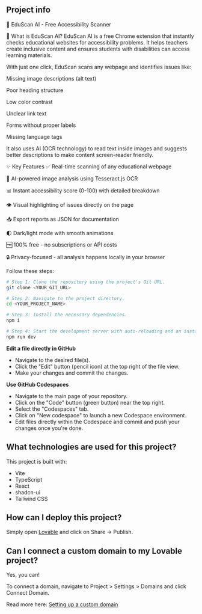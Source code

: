 
## Project info

🤖 EduScan AI - Free Accessibility Scanner

🌟 What is EduScan AI?
EduScan AI is a free Chrome extension that instantly checks educational websites for accessibility problems. It helps teachers create inclusive content and ensures students with disabilities can access learning materials.

With just one click, EduScan scans any webpage and identifies issues like:

Missing image descriptions (alt text)

Poor heading structure

Low color contrast

Unclear link text

Forms without proper labels

Missing language tags

It also uses AI (OCR technology) to read text inside images and suggests better descriptions to make content screen-reader friendly.

✨ Key Features
✅ Real-time scanning of any educational webpage

🤖 AI-powered image analysis using Tesseract.js OCR

📊 Instant accessibility score (0-100) with detailed breakdown

👁️ Visual highlighting of issues directly on the page

📥 Export reports as JSON for documentation

🌓 Dark/light mode with smooth animations

🆓 100% free - no subscriptions or API costs

🔒 Privacy-focused - all analysis happens locally in your browser



Follow these steps:

```sh
# Step 1: Clone the repository using the project's Git URL.
git clone <YOUR_GIT_URL>

# Step 2: Navigate to the project directory.
cd <YOUR_PROJECT_NAME>

# Step 3: Install the necessary dependencies.
npm i

# Step 4: Start the development server with auto-reloading and an instant preview.
npm run dev
```

**Edit a file directly in GitHub**

- Navigate to the desired file(s).
- Click the "Edit" button (pencil icon) at the top right of the file view.
- Make your changes and commit the changes.

**Use GitHub Codespaces**

- Navigate to the main page of your repository.
- Click on the "Code" button (green button) near the top right.
- Select the "Codespaces" tab.
- Click on "New codespace" to launch a new Codespace environment.
- Edit files directly within the Codespace and commit and push your changes once you're done.

## What technologies are used for this project?

This project is built with:

- Vite
- TypeScript
- React
- shadcn-ui
- Tailwind CSS

## How can I deploy this project?

Simply open [Lovable](https://lovable.dev/projects/1c63e4da-6782-4fef-94ee-b34b9740cc05) and click on Share -> Publish.

## Can I connect a custom domain to my Lovable project?

Yes, you can!

To connect a domain, navigate to Project > Settings > Domains and click Connect Domain.

Read more here: [Setting up a custom domain](https://docs.lovable.dev/features/custom-domain#custom-domain)
